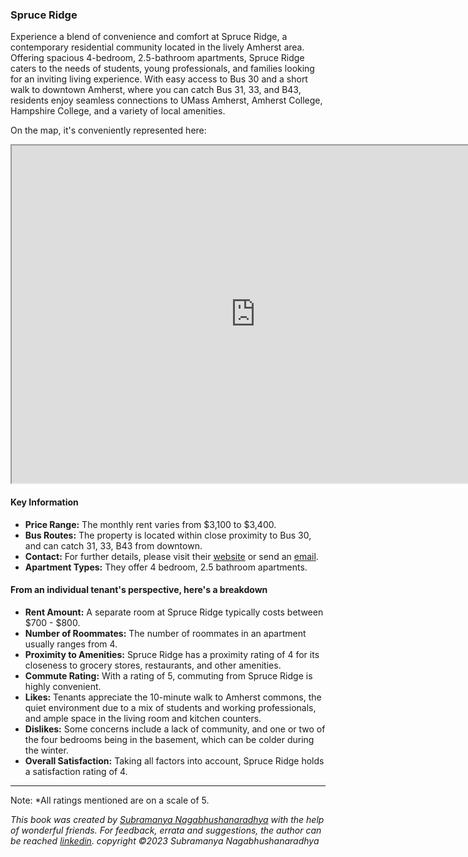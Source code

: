 ### Spruce Ridge
Experience a blend of convenience and comfort at Spruce Ridge, a contemporary residential community located in the lively Amherst area. Offering spacious 4-bedroom, 2.5-bathroom apartments, Spruce Ridge caters to the needs of students, young professionals, and families looking for an inviting living experience. With easy access to Bus 30 and a short walk to downtown Amherst, where you can catch Bus 31, 33, and B43, residents enjoy seamless connections to UMass Amherst, Amherst College, Hampshire College, and a variety of local amenities.

On the map, it's conveniently represented here:
<iframe src="https://www.google.com/maps/d/embed?mid=1ZuPtccVrH6zK7M7rUm_tvPjXHGK-8W4&ehbc=2E312F" width="780" height="540"></iframe>

#### Key Information
- **Price Range:** The monthly rent varies from $3,100 to $3,400.
- **Bus Routes:** The property is located within close proximity to Bus 30, and can catch 31, 33, B43 from downtown.
- **Contact:** For further details, please visit their [website](https://www.spruceridgeamherst.com/) or send an [email](showings@413lease.com).
- **Apartment Types:** They offer 4 bedroom, 2.5 bathroom apartments.

#### From an individual tenant's perspective, here's a breakdown
- **Rent Amount:** A separate room at Spruce Ridge typically costs between $700 - $800.
- **Number of Roommates:** The number of roommates in an apartment usually ranges from 4.
- **Proximity to Amenities:** Spruce Ridge has a proximity rating of 4 for its closeness to grocery stores, restaurants, and other amenities.
- **Commute Rating:** With a rating of 5, commuting from Spruce Ridge is highly convenient.
- **Likes:** Tenants appreciate the 10-minute walk to Amherst commons, the quiet environment due to a mix of students and working professionals, and ample space in the living room and kitchen counters.
- **Dislikes:** Some concerns include a lack of community, and one or two of the four bedrooms being in the basement, which can be colder during the winter.
- **Overall Satisfaction:** Taking all factors into account, Spruce Ridge holds a satisfaction rating of 4.

---
Note: 
*All ratings mentioned are on a scale of 5.

*This book was created by [Subramanya Nagabhushanaradhya](https://subramanya.ai) with the help of wonderful friends. For feedback, errata and suggestions, the author can be reached [linkedin](https://www.linkedin.com/in/nsubramanya). copyright ©2023 Subramanya Nagabhushanaradhya*
